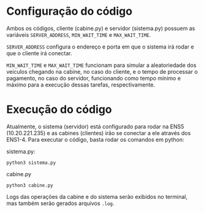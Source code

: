 # Configuração do código

Ambos os códigos, cliente (cabine.py) e servidor (sistema.py) possuem as variáveis `SERVER_ADDRESS`, `MIN_WAIT_TIME` e `MAX_WAIT_TIME`.

`SERVER_ADDRESS` configura o endereço e porta em que o sistema irá rodar e que o cliente irá conectar.

`MIN_WAIT_TIME` e `MAX_WAIT_TIME` funcionam para simular a aleatoriedade dos veiculos chegando na cabine, no caso do cliente, e o tempo de processar o pagamento, no caso do servidor, funcionando como tempo mínimo e máximo para a execução dessas tarefas, respectivamente.

# Execução do código

Atualmente, o sistema (servidor) está configurado para rodar na ENS5 (10.20.221.235) e as cabines (clientes) irão se conectar a ele através dos ENS1-4. Para executar o código, basta rodar os comandos em python:

sistema.py:

```
python3 sistema.py
```

cabine.py

```
python3 cabine.py
```

Logs das operações da cabine e do sistema serão exibidos no terminal, mas também serão gerados arquivos `.log`.

